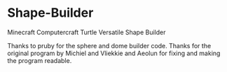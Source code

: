 Shape-Builder
=============

Minecraft Computercraft Turtle Versatile Shape Builder

Thanks to pruby for the sphere and dome builder code. Thanks for the original program by Michiel and Vliekkie and Aeolun for fixing
and making the program readable.
